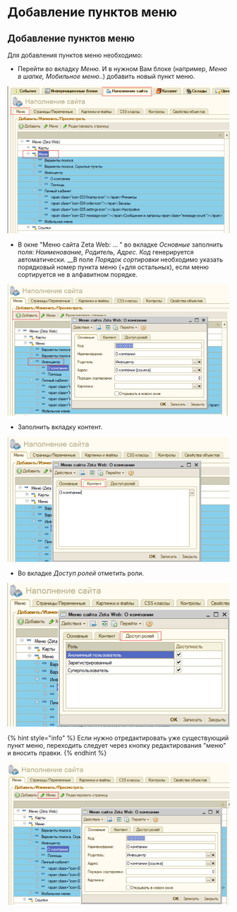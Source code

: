 # Добавление пунктов меню

## Добавление пунктов меню

Для добавления пунктов меню необходимо: 

* Перейти во вкладку _Меню._ И в нужном Вам блоке \(например, _Меню в шапке, Мобильное меню_..\) добавить новый пункт меню. 

![](../../.gitbook/assets/image%20%28462%29.png)

* В окне "Меню сайта Zeta Web: ... " во вкладке _Основные_ заполнить поля: _Наименование, Родитель, Адрес. Код_ генерируется автоматически. __В поле _Порядок сортировки_ необходимо указать порядковый номер пункта меню \(+для остальных\), если меню сортируется не в алфавитном порядке. 

![](../../.gitbook/assets/image%20%28478%29.png)

* Заполнить вкладку контент. 

![](../../.gitbook/assets/image%20%28472%29.png)

* Во вкладке _Доступ ролей_ отметить роли. 

![](../../.gitbook/assets/image%20%28527%29.png)

{% hint style="info" %}
Если нужно отредактировать уже существующий пункт меню, переходить следует через кнопку редактирования "меню" и вносить правки. 
{% endhint %}

![](../../.gitbook/assets/image%20%2810%29.png)

